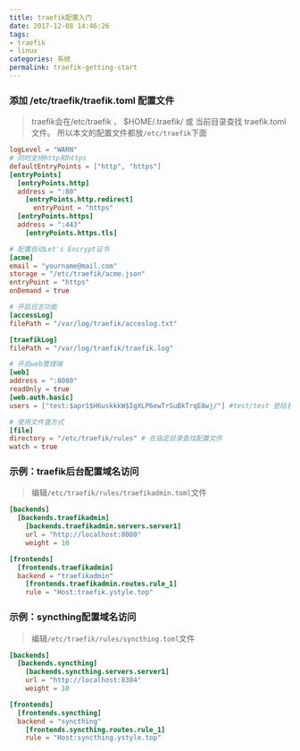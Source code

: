 ```yaml
---
title: traefik配置入门
date: 2017-12-08 14:46:26
tags:
- traefik
- linux
categories: 系统
permalink: traefik-getting-start
---
```


### 添加 /etc/traefik/traefik.toml 配置文件
>traefik会在/etc/traefik 、 $HOME/.traefik/ 或 当前目录查找 traefik.toml 文件。
>所以本文的配置文件都放`/etc/traefik`下面

```toml
logLevel = "WARN"
# 同时支持http和https
defaultEntryPoints = ["http", "https"]
[entryPoints]
  [entryPoints.http]
  address = ":80"
    [entryPoints.http.redirect]
      entryPoint = "https"
  [entryPoints.https]
  address = ":443"
    [entryPoints.https.tls]

# 配置自动Let's Encrypt证书
[acme]
email = "yourname@mail.com"
storage = "/etc/traefik/acme.json"
entryPoint = "https"
onDemand = true

# 开启日志功能
[accessLog]
filePath = "/var/log/traefik/acceslog.txt"

[traefikLog]
filePath = "/var/log/traefik/traefik.log"

# 开启web管理端
[web]
address = ":8080"
readOnly = true
[web.auth.basic]
users = ["test:$apr1$H6uskkkW$IgXLP6ewTrSuBkTrqE8wj/"] #test/test 登陆名/密码 可用openssl生成

# 使用文件盏方式
[file]
directory = "/etc/traefik/rules" # 在指定目录查找配置文件
watch = true
```

### 示例：traefik后台配置域名访问
>编辑`/etc/traefik/rules/traefikadmin.toml`文件

```toml
[backends]
  [backends.traefikadmin]
    [backends.traefikadmin.servers.server1]
    url = "http://localhost:8080"
    weight = 10

[frontends]
  [frontends.traefikadmin]
  backend = "traefikadmin"
    [frontends.traefikadmin.routes.rule_1]
    rule = "Host:traefik.ystyle.top"
```

### 示例：syncthing配置域名访问
>编辑`/etc/traefik/rules/syncthing.toml`文件

```toml
[backends]
  [backends.syncthing]
    [backends.syncthing.servers.server1]
    url = "http://localhost:8384"
    weight = 10

[frontends]
  [frontends.syncthing]
  backend = "syncthing"
    [frontends.syncthing.routes.rule_1]
    rule = "Host:syncthing.ystyle.top"
```
